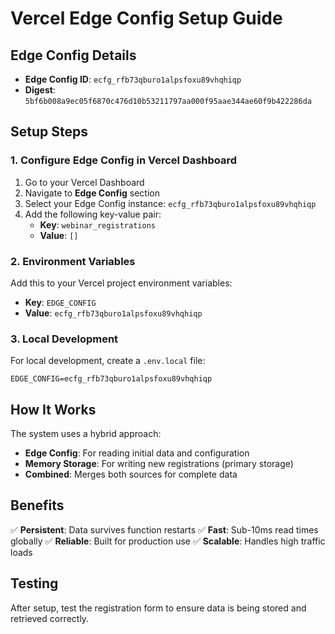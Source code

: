 # Vercel Edge Config Setup Guide

## Edge Config Details
- **Edge Config ID**: `ecfg_rfb73qburo1alpsfoxu89vhqhiqp`
- **Digest**: `5bf6b008a9ec05f6870c476d10b53211797aa000f95aae344ae60f9b422286da`

## Setup Steps

### 1. Configure Edge Config in Vercel Dashboard

1. Go to your Vercel Dashboard
2. Navigate to **Edge Config** section
3. Select your Edge Config instance: `ecfg_rfb73qburo1alpsfoxu89vhqhiqp`
4. Add the following key-value pair:
   - **Key**: `webinar_registrations`
   - **Value**: `[]`

### 2. Environment Variables

Add this to your Vercel project environment variables:
- **Key**: `EDGE_CONFIG`
- **Value**: `ecfg_rfb73qburo1alpsfoxu89vhqhiqp`

### 3. Local Development

For local development, create a `.env.local` file:
```
EDGE_CONFIG=ecfg_rfb73qburo1alpsfoxu89vhqhiqp
```

## How It Works

The system uses a hybrid approach:
- **Edge Config**: For reading initial data and configuration
- **Memory Storage**: For writing new registrations (primary storage)
- **Combined**: Merges both sources for complete data

## Benefits

✅ **Persistent**: Data survives function restarts
✅ **Fast**: Sub-10ms read times globally
✅ **Reliable**: Built for production use
✅ **Scalable**: Handles high traffic loads

## Testing

After setup, test the registration form to ensure data is being stored and retrieved correctly.
